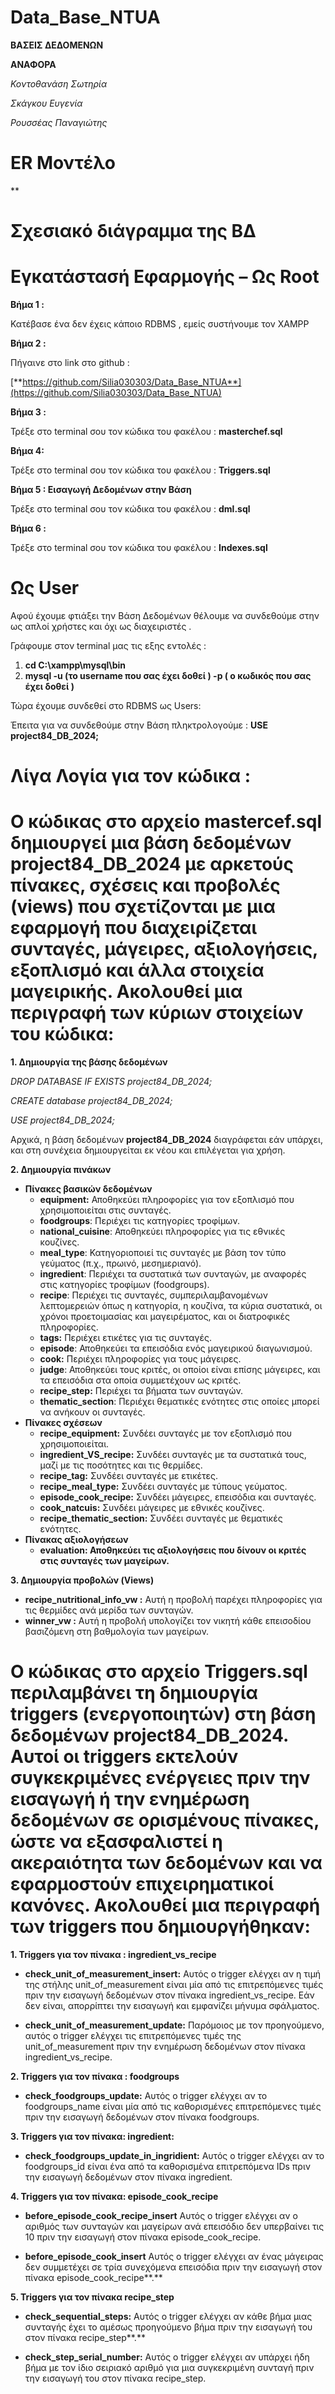 # Data_Base_NTUA

**ΒΑΣΕΙΣ ΔΕΔΟΜΕΝΩΝ**

**ΑΝΑΦΟΡΑ**


*Κοντοθανάση Σωτηρία*

*Σκάγκου Ευγενία*

*Ρουσσέας Παναγιώτης*

# ER Μοντέλο


**

# Σχεσιακό διάγραμμα της ΒΔ

# Εγκατάστασή Εφαρμογής – Ως Root

**Βήμα 1 :**

Κατέβασε ένα δεν έχεις κάποιο RDBMS , εμείς συστήνουμε τον XAMPP

**Βήμα 2 :**

Πήγαινε στο link στο github :

[**https://github.com/Silia030303/Data_Base_NTUA**](https://github.com/Silia030303/Data_Base_NTUA)

**Βήμα 3 :**

Τρέξε στο terminal σου τον κώδικα του φακέλου : **masterchef.sql**

**Βήμα 4:**

Τρέξε στο terminal σου τον κώδικα του φακέλου : **Triggers.sql**

**Βήμα 5 : Εισαγωγή Δεδομένων στην Βάση**

Τρέξε στο terminal σου τον κώδικα του φακέλου : **dml.sql**

**Βήμα 6 :**

Τρέξε στο terminal σου τον κώδικα του φακέλου : **Indexes.sql**

# Ως User

Αφού έχουμε φτιάξει την Βάση Δεδομένων θέλουμε να συνδεθούμε στην ως απλοί χρήστες και όχι ως διαχειριστές .

Γράφουμε στον terminal μας τις εξης εντολές :

1. **cd C:\\xampp\\mysql\\bin**
2. **mysql -u (το username που σας έχει δοθεί ) -p ( ο κωδικός που σας έχει δοθεί )**

Τώρα έχουμε συνδεθεί στο RDBMS ως Users:

Έπειτα για να συνδεθούμε στην Βάση πληκτρολογούμε : **USE project84_DB_2024;**

# Λίγα Λογία για τον κώδικα :

# Ο κώδικας στο αρχείο **mastercef.sql** δημιουργεί μια βάση δεδομένων **project84_DB_2024** με αρκετούς πίνακες, σχέσεις και προβολές (views) που σχετίζονται με μια εφαρμογή που διαχειρίζεται συνταγές, μάγειρες, αξιολογήσεις, εξοπλισμό και άλλα στοιχεία μαγειρικής. Ακολουθεί μια περιγραφή των κύριων στοιχείων του κώδικα:

**1. Δημιουργία της βάσης δεδομένων**

*DROP DATABASE IF EXISTS project84_DB_2024;*

*CREATE database project84_DB_2024;*

*USE project84_DB_2024;*

Αρχικά, η βάση δεδομένων **project84_DB_2024** διαγράφεται εάν υπάρχει, και στη συνέχεια δημιουργείται εκ νέου και επιλέγεται για χρήση.

**2. Δημιουργία πινάκων**

- **Πίνακες βασικών δεδομένων**
  - **equipment:** Αποθηκεύει πληροφορίες για τον εξοπλισμό που χρησιμοποιείται στις συνταγές.
  - **foodgroups**: Περιέχει τις κατηγορίες τροφίμων.
  - **national_cuisine**: Αποθηκεύει πληροφορίες για τις εθνικές κουζίνες.
  - **meal_type**: Κατηγοριοποιεί τις συνταγές με βάση τον τύπο γεύματος (π.χ., πρωινό, μεσημεριανό).
  - **ingredient**: Περιέχει τα συστατικά των συνταγών, με αναφορές στις κατηγορίες τροφίμων (foodgroups).
  - **recipe**: Περιέχει τις συνταγές, συμπεριλαμβανομένων λεπτομερειών όπως η κατηγορία, η κουζίνα, τα κύρια συστατικά, οι χρόνοι προετοιμασίας και μαγειρέματος, και οι διατροφικές πληροφορίες.
  - **tags:** Περιέχει ετικέτες για τις συνταγές.
  - **episode**: Αποθηκεύει τα επεισόδια ενός μαγειρικού διαγωνισμού.
  - **cook:** Περιέχει πληροφορίες για τους μάγειρες.
  - **judge**: Αποθηκεύει τους κριτές, οι οποίοι είναι επίσης μάγειρες, και τα επεισόδια στα οποία συμμετέχουν ως κριτές.
  - **recipe_step:** Περιέχει τα βήματα των συνταγών.
  - **thematic_section**: Περιέχει θεματικές ενότητες στις οποίες μπορεί να ανήκουν οι συνταγές.
- **Πίνακες σχέσεων**
  - **recipe_equipment:** Συνδέει συνταγές με τον εξοπλισμό που χρησιμοποιείται.
  - **ingredient_VS_recipe:** Συνδέει συνταγές με τα συστατικά τους, μαζί με τις ποσότητες και τις θερμίδες.
  - **recipe_tag:** Συνδέει συνταγές με ετικέτες.
  - **recipe_meal_type:** Συνδέει συνταγές με τύπους γεύματος.
  - **episode_cook_recipe:** Συνδέει μάγειρες, επεισόδια και συνταγές.
  - **cook_natcuis:** Συνδέει μάγειρες με εθνικές κουζίνες.
  - **recipe_thematic_section:** Συνδέει συνταγές με θεματικές ενότητες.
- **Πίνακας αξιολογήσεων**
  - **evaluation: Αποθηκεύει τις αξιολογήσεις που δίνουν οι κριτές στις συνταγές των μαγείρων.**

**3. Δημιουργία προβολών (Views)**

- **recipe_nutritional_info_vw :** Αυτή η προβολή παρέχει πληροφορίες για τις θερμίδες ανά μερίδα των συνταγών.
- **winner_vw :** Αυτή η προβολή υπολογίζει τον νικητή κάθε επεισοδίου βασιζόμενη στη βαθμολογία των μαγείρων.

# Ο κώδικας στο αρχείο **Triggers.sql** περιλαμβάνει τη δημιουργία triggers (ενεργοποιητών) στη βάση δεδομένων **project84_DB_2024**. Αυτοί οι triggers εκτελούν συγκεκριμένες ενέργειες πριν την εισαγωγή ή την ενημέρωση δεδομένων σε ορισμένους πίνακες, ώστε να εξασφαλιστεί η ακεραιότητα των δεδομένων και να εφαρμοστούν επιχειρηματικοί κανόνες. Ακολουθεί μια περιγραφή των triggers που δημιουργήθηκαν:

**1. Triggers για τον πίνακα : ingredient_vs_recipe**
   
- **check_unit_of_measurement_insert:** Αυτός ο trigger ελέγχει αν η τιμή της στήλης unit_of_measurement είναι μία από τις επιτρεπόμενες τιμές πριν την εισαγωγή δεδομένων στον πίνακα ingredient_vs_recipe. Εάν δεν είναι, απορρίπτει την εισαγωγή και εμφανίζει μήνυμα σφάλματος.

- **check_unit_of_measurement_update:** Παρόμοιος με τον προηγούμενο, αυτός ο trigger ελέγχει τις επιτρεπόμενες τιμές της unit_of_measurement πριν την ενημέρωση δεδομένων στον πίνακα ingredient_vs_recipe.

**2. Triggers για τον πίνακα : foodgroups**

  - **check_foodgroups_update:** Αυτός ο trigger ελέγχει αν το foodgroups_name είναι μία από τις καθορισμένες επιτρεπόμενες τιμές πριν την εισαγωγή δεδομένων στον πίνακα foodgroups.

**3. Triggers για τον πίνακα: ingredient:**

- **check_foodgroups_update_in_ingridient:** Αυτός ο trigger ελέγχει αν το foodgroups_id είναι ένα από τα καθορισμένα επιτρεπόμενα IDs πριν την εισαγωγή δεδομένων στον πίνακα ingredient.

**4. Triggers για τον πίνακα: episode_cook_recipe**

  - **before_episode_cook_recipe_insert** Αυτός ο trigger ελέγχει αν ο αριθμός των συνταγών και μαγείρων ανά επεισόδιο δεν υπερβαίνει τις 10 πριν την εισαγωγή στον πίνακα episode_cook_recipe.

- **before_episode_cook_insert** Αυτός ο trigger ελέγχει αν ένας μάγειρας δεν συμμετέχει σε τρία συνεχόμενα επεισόδια πριν την εισαγωγή στον πίνακα episode_cook_recipe**.**

**5. Triggers για τον πίνακα recipe_step**

  - **check_sequential_steps:** Αυτός ο trigger ελέγχει αν κάθε βήμα μιας συνταγής έχει το αμέσως προηγούμενο βήμα πριν την εισαγωγή του στον πίνακα recipe_step**.**

  - **check_step_serial_number:** Αυτός ο trigger ελέγχει αν υπάρχει ήδη βήμα με τον ίδιο σειριακό αριθμό για μια συγκεκριμένη συνταγή πριν την εισαγωγή του στον πίνακα recipe_step.


